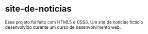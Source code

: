 # site-de-noticias
 Esse projeto foi feito com HTML5 e CSS3. Um site de notícias fictício desenvolvido durante um curso de desenvolvimento web.
